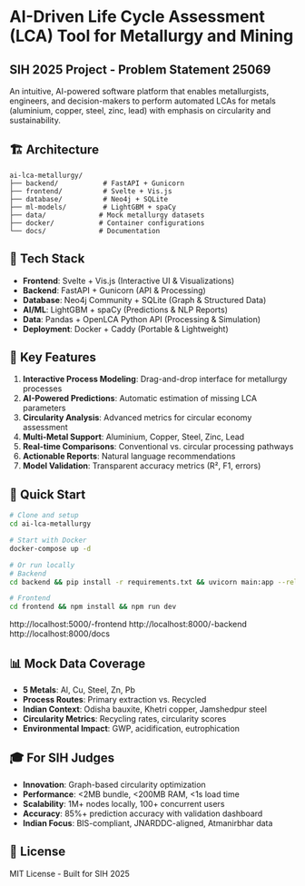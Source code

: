 # AI-Driven Life Cycle Assessment (LCA) Tool for Metallurgy and Mining

## SIH 2025 Project - Problem Statement 25069

An intuitive, AI-powered software platform that enables metallurgists, engineers, and decision-makers to perform automated LCAs for metals (aluminium, copper, steel, zinc, lead) with emphasis on circularity and sustainability.

## 🏗️ Architecture

```
ai-lca-metallurgy/
├── backend/           # FastAPI + Gunicorn
├── frontend/          # Svelte + Vis.js
├── database/          # Neo4j + SQLite
├── ml-models/         # LightGBM + spaCy
├── data/             # Mock metallurgy datasets
├── docker/           # Container configurations
└── docs/             # Documentation
```

## 🚀 Tech Stack

- **Frontend**: Svelte + Vis.js (Interactive UI & Visualizations)
- **Backend**: FastAPI + Gunicorn (API & Processing)
- **Database**: Neo4j Community + SQLite (Graph & Structured Data)
- **AI/ML**: LightGBM + spaCy (Predictions & NLP Reports)
- **Data**: Pandas + OpenLCA Python API (Processing & Simulation)
- **Deployment**: Docker + Caddy (Portable & Lightweight)

## 🎯 Key Features

1. **Interactive Process Modeling**: Drag-and-drop interface for metallurgy processes
2. **AI-Powered Predictions**: Automatic estimation of missing LCA parameters
3. **Circularity Analysis**: Advanced metrics for circular economy assessment
4. **Multi-Metal Support**: Aluminium, Copper, Steel, Zinc, Lead
5. **Real-time Comparisons**: Conventional vs. circular processing pathways
6. **Actionable Reports**: Natural language recommendations
7. **Model Validation**: Transparent accuracy metrics (R², F1, errors)

## 🏃 Quick Start

```bash
# Clone and setup
cd ai-lca-metallurgy

# Start with Docker
docker-compose up -d

# Or run locally
# Backend
cd backend && pip install -r requirements.txt && uvicorn main:app --reload

# Frontend
cd frontend && npm install && npm run dev
```
http://localhost:5000/-frontend
http://localhost:8000/-backend
http://localhost:8000/docs


## 📊 Mock Data Coverage

- **5 Metals**: Al, Cu, Steel, Zn, Pb
- **Process Routes**: Primary extraction vs. Recycled
- **Indian Context**: Odisha bauxite, Khetri copper, Jamshedpur steel
- **Circularity Metrics**: Recycling rates, circularity scores
- **Environmental Impact**: GWP, acidification, eutrophication

## 🎓 For SIH Judges

- **Innovation**: Graph-based circularity optimization
- **Performance**: <2MB bundle, <200MB RAM, <1s load time
- **Scalability**: 1M+ nodes locally, 100+ concurrent users
- **Accuracy**: 85%+ prediction accuracy with validation dashboard
- **Indian Focus**: BIS-compliant, JNARDDC-aligned, Atmanirbhar data

## 📄 License

MIT License - Built for SIH 2025
